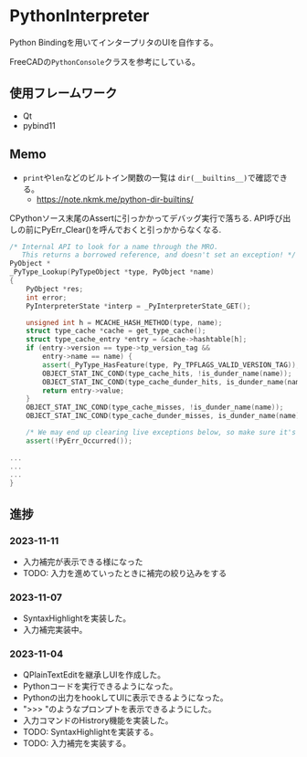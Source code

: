 # PythonInterpreter

Python Bindingを用いてインタープリタのUIを自作する。

FreeCADの`PythonConsole`クラスを参考にしている。

## 使用フレームワーク

- Qt
- pybind11

## Memo

- `print`や`len`などのビルトイン関数の一覧は
`dir(__builtins__)`で確認できる。
    - https://note.nkmk.me/python-dir-builtins/

CPythonソース末尾のAssertに引っかかってデバッグ実行で落ちる.
API呼び出しの前にPyErr_Clear()を呼んでおくと引っかからなくなる.
```cpp
/* Internal API to look for a name through the MRO.
   This returns a borrowed reference, and doesn't set an exception! */
PyObject *
_PyType_Lookup(PyTypeObject *type, PyObject *name)
{
    PyObject *res;
    int error;
    PyInterpreterState *interp = _PyInterpreterState_GET();

    unsigned int h = MCACHE_HASH_METHOD(type, name);
    struct type_cache *cache = get_type_cache();
    struct type_cache_entry *entry = &cache->hashtable[h];
    if (entry->version == type->tp_version_tag &&
        entry->name == name) {
        assert(_PyType_HasFeature(type, Py_TPFLAGS_VALID_VERSION_TAG));
        OBJECT_STAT_INC_COND(type_cache_hits, !is_dunder_name(name));
        OBJECT_STAT_INC_COND(type_cache_dunder_hits, is_dunder_name(name));
        return entry->value;
    }
    OBJECT_STAT_INC_COND(type_cache_misses, !is_dunder_name(name));
    OBJECT_STAT_INC_COND(type_cache_dunder_misses, is_dunder_name(name));

    /* We may end up clearing live exceptions below, so make sure it's ours. */
    assert(!PyErr_Occurred());
    
...
...
...
}
```


## 進捗

### 2023-11-11

- 入力補完が表示できる様になった
- TODO: 入力を進めていったときに補完の絞り込みをする

### 2023-11-07

- SyntaxHighlightを実装した。
- 入力補完実装中。

### 2023-11-04

- QPlainTextEditを継承しUIを作成した。
- Pythonコードを実行できるようになった。
- Pythonの出力をhookしてUIに表示できるようになった。
- ">>> "のようなプロンプトを表示できるようにした。
- 入力コマンドのHistrory機能を実装した。
- TODO: SyntaxHighlightを実装する。
- TODO: 入力補完を実装する。


